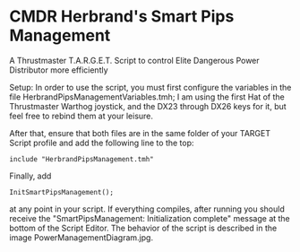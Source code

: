 # CMDR Herbrand's Smart Pips Management
A Thrustmaster T.A.R.G.E.T. Script to control Elite Dangerous Power Distributor more efficiently

Setup:
In order to use the script, you must first configure the variables in the file HerbrandPipsManagementVariables.tmh; I am using the first Hat of the Thrustmaster Warthog joystick, and the DX23 through DX26 keys for it, but feel free to rebind them at your leisure.

After that, ensure that both files are in the same folder of your TARGET Script profile and add the following line to the top:

    include "HerbrandPipsManagement.tmh"

Finally, add

    InitSmartPipsManagement();

at any point in your script. If everything compiles, after running you should receive the "SmartPipsManagement: Initialization complete" message at the bottom of the Script Editor.
The behavior of the script is described in the image PowerManagementDiagram.jpg.
